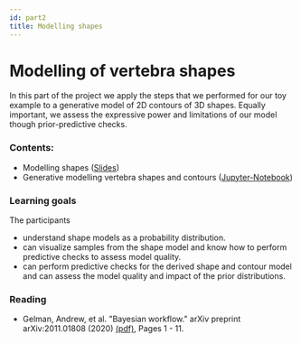 ```yaml
---
id: part2
title: Modelling shapes
---
```


# Modelling of vertebra shapes 

In this part of the project we apply the steps that we performed for our toy example to 
a generative model of 2D contours of 3D shapes. Equally important, we assess the expressive power and limitations of our model though prior-predictive checks.


### Contents:

* Modelling shapes ([Slides](https://github.com/shape-the-world/big-data-africa-23/raw/main/slides/shape-modelling.pdf))
* Generative modelling vertebra shapes and contours ([Jupyter-Notebook](https://github.com/shape-the-world/big-data-africa-23/blob/main/notebooks/shape-modelling.ipynb))


### Learning goals

The participants
* understand shape models as a probability distribution.
* can visualize samples from the shape model and know how to perform predictive checks to assess model quality.
* can perform predictive checks for the derived shape and contour model and can assess the model quality and impact of the prior distributions. 

### Reading

- Gelman, Andrew, et al. "Bayesian workflow." arXiv preprint arXiv:2011.01808 (2020) [(pdf)](https://arxiv.org/abs/2011.01808), Pages 1 - 11. 
